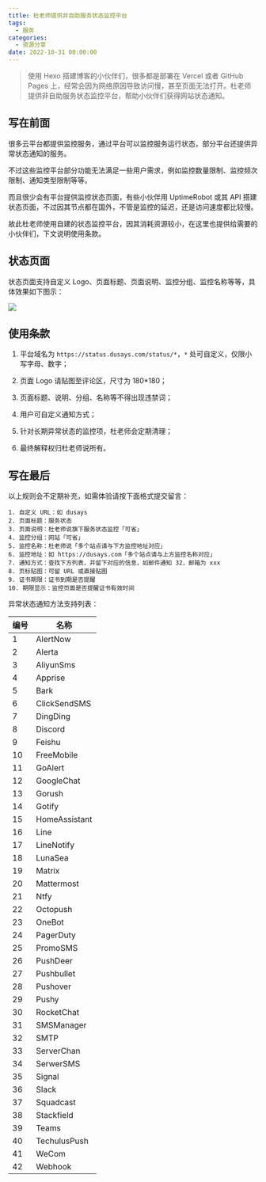 ```yaml
---
title: 杜老师提供非自助服务状态监控平台
tags:
  - 服务
categories:
  - 资源分享
date: 2022-10-31 00:00:00
---
```


> 使用 Hexo 搭建博客的小伙伴们，很多都是部署在 Vercel 或者 GitHub Pages 上，经常会因为网络原因导致访问慢，甚至页面无法打开。杜老师提供非自助服务状态监控平台，帮助小伙伴们获得网站状态通知。

<!-- more -->

## 写在前面

很多云平台都提供监控服务，通过平台可以监控服务运行状态，部分平台还提供异常状态通知的服务。

不过这些监控平台部分功能无法满足一些用户需求，例如监控数量限制、监控频次限制、通知类型限制等等。

而且很少会有平台提供监控状态页面，有些小伙伴用 UptimeRobot 或其 API 搭建状态页面，不过因其节点都在国外，不管是监控的延迟，还是访问速度都比较慢。

故此杜老师使用自建的状态监控平台，因其消耗资源较小，在这里也提供给需要的小伙伴们，下文说明使用条款。

## 状态页面

状态页面支持自定义 Logo、页面标题、页面说明、监控分组、监控名称等等，具体效果如下图示：

![](https://cdn.dusays.com/2022/10/520-1.jpg)

## 使用条款

1. 平台域名为 `https://status.dusays.com/status/*`，`*` 处可自定义，仅限小写字母、数字；

2. 页面 Logo 请贴图至评论区，尺寸为 180*180；

3. 页面标题、说明、分组、名称等不得出现违禁词；

4. 用户可自定义通知方式；

5. 针对长期异常状态的监控项，杜老师会定期清理；

6. 最终解释权归杜老师说所有。

## 写在最后

以上规则会不定期补充，如需体验请按下面格式提交留言：

```
1. 自定义 URL：如 dusays
2. 页面标题：服务状态
3. 页面说明：杜老师说旗下服务状态监控「可省」
4. 监控分组：网站「可省」
5. 监控名称：杜老师说「多个站点请与下方监控地址对应」
6. 监控地址：如 https://dusays.com「多个站点请与上方监控名称对应」
7. 通知方式：查找下方列表，并留下对应的信息，如邮件通知 32，邮箱为 xxx
8. 页标贴图：可留 URL 或直接贴图
9. 证书期限：证书到期是否提醒
10. 期限显示：监控页面是否提醒证书有效时间
```

异常状态通知方法支持列表：

| 编号 | 名称 |
| - | - |
| 1 | AlertNow |
| 2 | Alerta |
| 3 | AliyunSms |
| 4 | Apprise |
| 5 | Bark |
| 6 | ClickSendSMS |
| 7 | DingDing |
| 8 | Discord |
| 9 | Feishu |
| 10 | FreeMobile |
| 11 | GoAlert |
| 12 | GoogleChat |
| 13 | Gorush |
| 14 | Gotify |
| 15 | HomeAssistant |
| 16 | Line |
| 17 | LineNotify |
| 18 | LunaSea |
| 19 | Matrix |
| 20 | Mattermost |
| 21 | Ntfy |
| 22 | Octopush |
| 23 | OneBot |
| 24 | PagerDuty |
| 25 | PromoSMS |
| 26 | PushDeer |
| 27 | Pushbullet |
| 28 | Pushover |
| 29 | Pushy |
| 30 | RocketChat |
| 31 | SMSManager |
| 32 | SMTP |
| 33 | ServerChan |
| 34 | SerwerSMS |
| 35 | Signal |
| 36 | Slack |
| 37 | Squadcast |
| 38 | Stackfield |
| 39 | Teams |
| 40 | TechulusPush |
| 41 | WeCom |
| 42 | Webhook |